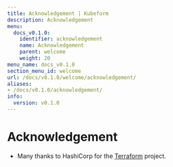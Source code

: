 ```yaml
---
title: Acknowledgement | Kubeform
description: Acknowledgement
menu:
  docs_v0.1.0:
    identifier: acknowledgement
    name: Acknowledgement
    parent: welcome
    weight: 20
menu_name: docs_v0.1.0
section_menu_id: welcome
url: /docs/v0.1.0/welcome/acknowledgement/
aliases:
- /docs/v0.1.0/acknowledgement/
info:
  version: v0.1.0
---
```


# Acknowledgement
 - Many thanks to HashiCorp for the [Terraform](https://terraform.io) project.
